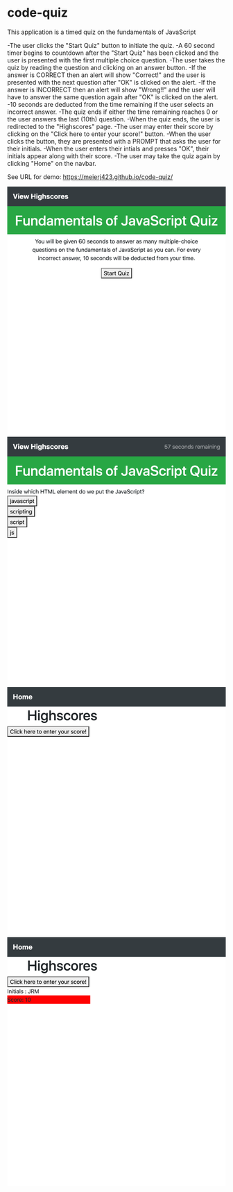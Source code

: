 # code-quiz

This application is a timed quiz on the fundamentals of JavaScript

-The user clicks the "Start Quiz" button to initiate the quiz.
    -A 60 second timer begins to countdown after the "Start Quiz" has been clicked and the user is presented with the first multiple choice question.
-The user takes the quiz by reading the question and clicking on an answer button.
    -If the answer is CORRECT then an alert will show "Correct!" and the user is presented with the next question after "OK" is clicked on the alert.
    -If the answer is INCORRECT then an alert will show "Wrong!!" and the user will have to answer the same question again after "OK" is clicked on the alert.
        -10 seconds are deducted from the time remaining if the user selects an incorrect answer.
-The quiz ends if either the time remaining reaches 0 or the user answers the last (10th) question.
-When the quiz ends, the user is redirected to the "Highscores" page.
    -The user may enter their score by clicking on the "Click here to enter your score!" button.
        -When the user clicks the button, they are presented with a PROMPT that asks the user for their initials.
        -When the user enters their intials and presses "OK", their initials appear along with their score.
-The user may take the quiz again by clicking "Home" on the navbar.

See URL for demo: https://meierj423.github.io/code-quiz/

![](assets/code-quiz-home.png)
![](assets/code-quiz-question1.png)
![](assets/code-quiz-highscore-blank.png)
![](assets/code-quiz-highscore.png)